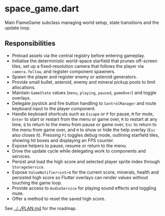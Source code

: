 # space_game.dart

Main FlameGame subclass managing world setup, state transitions and the update loop.

## Responsibilities

- Preload assets via the central registry before entering gameplay.
- Initialise the deterministic world-space starfield that prunes off-screen
   tiles, set up a fixed-resolution camera that follows the player via
   `camera.follow`, and register component spawners.
- Spawn the player and register enemy or asteroid generators.
- Provide small bullet, asteroid, enemy and mineral pickup pools to limit allocations.
- Maintain `GameState` values (`menu`, `playing`, `paused`, `gameOver`)
   and toggle overlays.
- Delegate joystick and fire button handling to `ControlManager` and route
  keyboard input to the player component.
- Handle keyboard shortcuts such as `Escape` or `P` for pause, `M` for mute,
   `Enter` to start or restart from the menu or game over, `R` to restart at any
   time, `Q` to return to the menu from pause or game over, `Esc` to return to the
  menu from game over, and `H` to show or hide the help overlay (`Esc` also
   closes it). Pressing `F1` toggles debug mode, outlining starfield tiles,
   showing hit boxes and displaying an FPS counter.
- Expose helpers to pause, resume or return to the menu.
- Drive the update cycle while delegating work to components and services.
- Persist and load the high score and selected player sprite index through
   `StorageService`.
- Expose `ValueNotifier<int>`s for the current score, minerals, health and
   persisted high score so Flutter overlays can render values without touching
   the game loop.
- Provide access to `AudioService` for playing sound effects and toggling mute.
- Offer a method to reset the saved high score.

See [../../PLAN.md](../../PLAN.md) for the roadmap.
